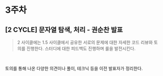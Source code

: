 # 3주차

## [2 CYCLE] 문자열 탐색, 처리 - 권순찬 발표
> 2 사이클에는 1.5 사이클에서 공유한 서로의 문제에 대한 자세한 코드 리뷰와 토의를 진행한다. 스터디에 대한 피드백도 진행하며 룰을 발전시킨다.

<br>

토의를 통해 나온 다양한 의견이나 풀이, 테크닉 등을 이전 발표자가 정리한다. 